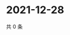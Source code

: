 # 2021-12-28

共 0 条

<!-- BEGIN WEIBO -->
<!-- 最后更新时间 Tue Dec 28 2021 14:18:44 GMT+0800 (China Standard Time) -->

<!-- END WEIBO -->
